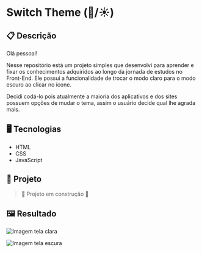 # Switch Theme (🌙/☀️)

## 📋 Descrição
Olá pessoal!

Nesse repositório está um projeto simples que desenvolvi para aprender e fixar os conhecimentos adquiridos ao longo da jornada de estudos no Front-End. Ele possui a funcionalidade de trocar o modo claro para o modo escuro ao clicar no ícone.

Decidi codá-lo pois atualmente a maioria dos aplicativos e dos sites possuem opções de mudar o tema, assim o usuário decide qual lhe agrada mais.

## 🖥️ Tecnologias

  - HTML
  - CSS
  - JavaScript

## 🎨 Projeto
  > :construction: Projeto em construção :construction:

## 🖼️ Resultado

![Imagem tela clara ](https://github.com/claramamute/mudar_tema/assets/143142219/b5d23a68-8907-4056-b7b8-3672e9218d75)

![Imagem tela escura](https://github.com/claramamute/mudar_tema/assets/143142219/9154098b-db95-4ce5-848b-242167c6f817)

